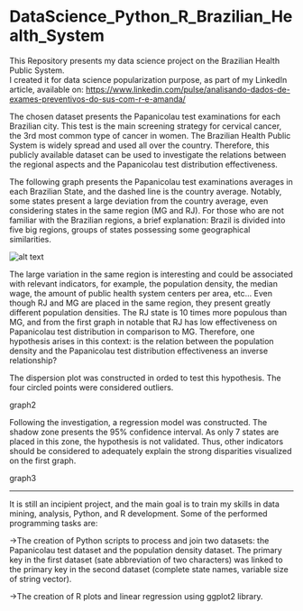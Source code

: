 # DataScience_Python_R_Brazilian_Health_System
This Repository presents my data science project on the Brazilian Health Public System.  
I created it for data science popularization purpose, as part of my LinkedIn article, available on:  https://www.linkedin.com/pulse/analisando-dados-de-exames-preventivos-do-sus-com-r-e-amanda/

The chosen dataset presents the Papanicolau test examinations for each Brazilian city. This test is the main screening strategy for cervical cancer, the 3rd most common type of cancer in women. The Brazilian Health Public System is widely spread and used all over the country. Therefore, this publicly available dataset can be used to investigate the relations between the regional aspects and the Papanicolau test distribution effectiveness.

The following graph presents the Papanicolau test examinations averages in each Brazilian State, and the dashed line is the country average.  Notably, some states present a large deviation from the country average, even considering states in the same region (MG and RJ). For those who are not familiar with the Brazilian regions, a brief explanation: Brazil is divided into five big regions,  groups of states possessing some geographical similarities. 

![alt text](https://github.com/amandaventurac/DataScience_Python_R_Brazilian_Health_System?raw=true)

The large variation in the same region is interesting and could be associated with relevant indicators, for example, the population density, the median wage, the amount of public health system centers per area, etc... Even though RJ and MG are placed in the same region, they present greatly different population densities. The RJ state is 10 times more populous than MG, and from the first graph in notable that RJ has low effectiveness on Papanicolau test distribution in comparison to MG. Therefore, one hypothesis arises in this context: is the relation between the population density and the Papanicolau test distribution effectiveness an inverse relationship? 

The dispersion plot was constructed in orded to test this hypothesis. The four circled points were considered outliers.

graph2

Following the investigation, a regression model was constructed. The shadow zone presents the 95% confidence interval. As only 7 states are placed in this zone, the hypothesis is not validated. Thus, other indicators should be considered to adequately explain the strong disparities visualized on the first graph. 

graph3 

------------------------------------------------------------------------------------------------------------------------------------------------------------------

It is still an incipient project, and the main goal is to train my skills in data mining, analysis, Python, and R development. Some of the performed programming tasks are:

->The creation of Python scripts to process and join two datasets: the Papanicolau test dataset and the population density dataset. The primary key in the first dataset (sate abbreviation of two characters) was linked to the primary key in the second dataset (complete state names, variable size of string vector).  

->The creation of R plots and linear regression using ggplot2 library.






